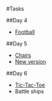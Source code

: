#Tasks

 ##Day 4
- [Football](https://github.com/dhunko/SS_WebUI_courses/blob/master/football.js "Football")

 ##Day 5
- [Chairs](https://github.com/dhunko/SS_WebUI_courses/blob/master/chairs.js "Chairs")
- [New version](https://github.com/dhunko/SS_WebUI_courses/blob/master/nextVersion.js "New version")

 ##Day 6
- [Tic-Tac-Toe](https://github.com/dhunko/SS_WebUI_courses/blob/master/task6_1.js "Tic-Tac-Toe")
- Battle ships
